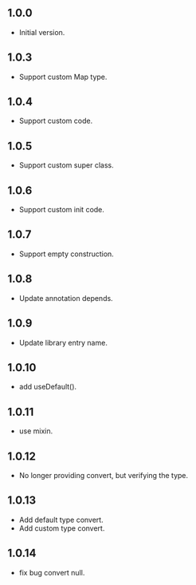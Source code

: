 ## 1.0.0

- Initial version.

## 1.0.3
- Support custom Map type.

## 1.0.4
- Support custom code.

## 1.0.5
- Support custom super class.

## 1.0.6
- Support custom init code.

## 1.0.7
- Support empty construction.

## 1.0.8
- Update annotation depends.

## 1.0.9
- Update library entry name.

## 1.0.10
- add useDefault().

## 1.0.11
- use mixin.

## 1.0.12
- No longer providing convert, but verifying the type.

## 1.0.13
- Add default type convert.
- Add custom type convert.

## 1.0.14
- fix bug convert null.